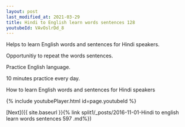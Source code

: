 ```yaml
---
layout: post
last_modified_at: 2021-03-29
title: Hindi to English learn words sentences 128 
youtubeId: VAvOslrDd_8
---
```

 
 
Helps to learn English words and sentences for Hindi speakers.

Opportunitiy to repeat the words sentences. 

Practice English language. 
 
10 minutes practice every day. 
 
How to learn English words and sentences for Hindi speakers 
 
{% include youtubePlayer.html id=page.youtubeId %}
 
 
[Next]({{ site.baseurl }}{% link  split1/_posts/2016-11-01-Hindi to english learn words sentences 597 .md%})
 
